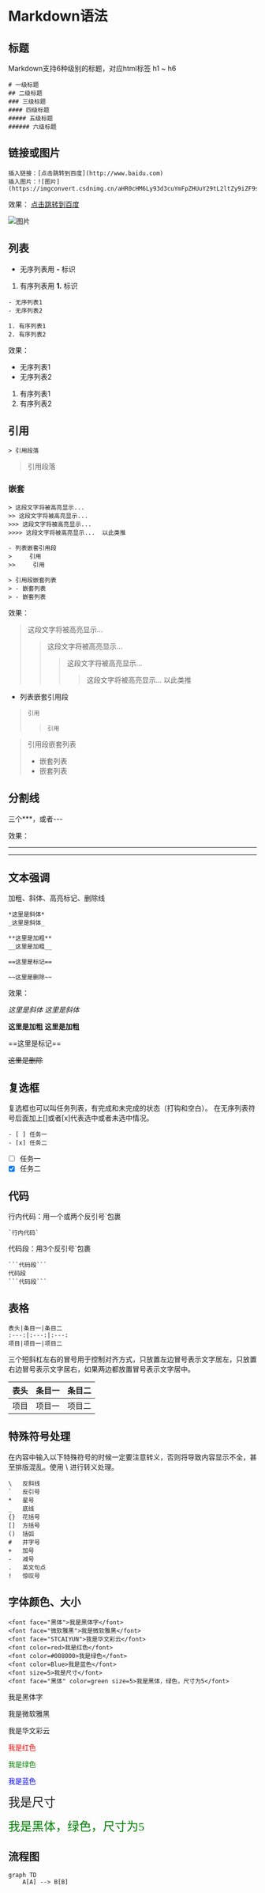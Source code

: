 # Markdown语法


## 标题
Markdown支持6种级别的标题，对应html标签 h1 ~ h6
```
# 一级标题
## 二级标题
### 三级标题
#### 四级标题
##### 五级标题
###### 六级标题

```
## 链接或图片
```
插入链接：[点击跳转到百度](http://www.baidu.com)
插入图片：![图片](https://imgconvert.csdnimg.cn/aHR0cHM6Ly93d3cuYmFpZHUuY29tL2ltZy9iZF9sb2dvMS5wbmc)
```
效果：
[点击跳转到百度](http://www.baidu.com)

![图片](https://imgconvert.csdnimg.cn/aHR0cHM6Ly93d3cuYmFpZHUuY29tL2ltZy9iZF9sb2dvMS5wbmc)
## 列表
- 无序列表用 **-** 标识
1. 有序列表用 **1.** 标识
```
- 无序列表1
- 无序列表2

1. 有序列表1
2. 有序列表2
```
效果：
- 无序列表1
- 无序列表2

1. 有序列表1
2. 有序列表2
## 引用
```
> 引用段落
```
> 引用段落

### 嵌套
```
> 这段文字将被高亮显示...
>> 这段文字将被高亮显示...
>>> 这段文字将被高亮显示...
>>>> 这段文字将被高亮显示...  以此类推

- 列表嵌套引用段
>     引用
>>     引用 

> 引用段嵌套列表
> - 嵌套列表
> - 嵌套列表

```
效果：

> 这段文字将被高亮显示...
>> 这段文字将被高亮显示...
>>> 这段文字将被高亮显示...
>>>> 这段文字将被高亮显示...  以此类推

- 列表嵌套引用段
>     引用
>>     引用 

> 引用段嵌套列表
> - 嵌套列表
> - 嵌套列表

## 分割线
三个***，或者---

效果：
***
---
## 文本强调
加粗、斜体、高亮标记、删除线

```
*这里是斜体*
_这里是斜体_

**这里是加粗**
__这里是加粗__

==这里是标记==

~~这里是删除~~
```
效果：

*这里是斜体*
_这里是斜体_

**这里是加粗**
__这里是加粗__

==这里是标记==

~~这里是删除~~
## 复选框
复选框也可以叫任务列表，有完成和未完成的状态（打钩和空白）。
在无序列表符号后面加上[]或者[x]代表选中或者未选中情况。
```
- [ ] 任务一
- [x] 任务二 
```
- [ ] 任务一
- [x] 任务二 
## 代码
行内代码：用一个或两个反引号\`包裹
```
`行内代码`
```
代码段：用3个反引号\`包裹
```
```代码段```
代码段
```代码段```

```
## 表格
```
表头|条目一|条目二
:---:|:---:|:---:
项目|项目一|项目二

```
三个短斜杠左右的冒号用于控制对齐方式，只放置左边冒号表示文字居左，只放置右边冒号表示文字居右，如果两边都放置冒号表示文字居中。

表头|条目一|条目二
:---:|:---:|:---:
项目|项目一|项目二

## 特殊符号处理
在内容中输入以下特殊符号的时候一定要注意转义，否则将导致内容显示不全，甚至排版混乱。使用 \\ 进行转义处理。
```
\   反斜线
`   反引号
*   星号
_   底线
{}  花括号
[]  方括号
()  括弧
#   井字号
+   加号
-   减号
.   英文句点
!   惊叹号
```
## 字体颜色、大小
```
<font face="黑体">我是黑体字</font>
<font face="微软雅黑">我是微软雅黑</font>
<font face="STCAIYUN">我是华文彩云</font>
<font color=red>我是红色</font>
<font color=#008000>我是绿色</font>
<font color=Blue>我是蓝色</font>
<font size=5>我是尺寸</font>
<font face="黑体" color=green size=5>我是黑体，绿色，尺寸为5</font>

```
<font face="黑体">我是黑体字</font>

<font face="微软雅黑">我是微软雅黑</font>

<font face="STCAIYUN">我是华文彩云</font>

<font color=red>我是红色</font>

<font color=#008000>我是绿色</font>

<font color=Blue>我是蓝色</font>

<font size=5>我是尺寸</font>

<font face="黑体" color=green size=5>我是黑体，绿色，尺寸为5</font>
## 流程图
```mermaid
graph TD
    A[A] --> B[B]
```

